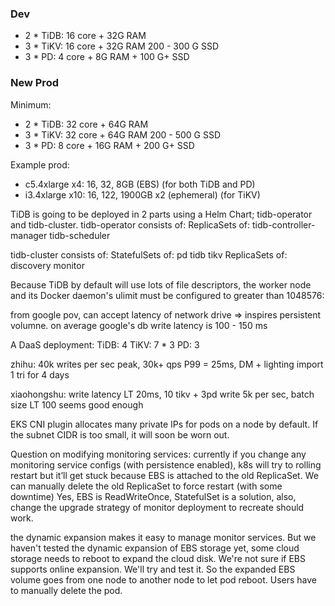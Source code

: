 ### Dev

* 2 * TiDB: 16 core + 32G RAM
* 3 * TiKV: 16 core + 32G RAM 200 - 300 G SSD
* 3 * PD: 4 core + 8G RAM + 100 G+ SSD

### New Prod

Minimum:
* 2 * TiDB: 32 core + 64G RAM
* 3 * TiKV: 32 core + 64G RAM 200 - 500 G SSD
* 3 * PD: 8 core + 16G RAM + 200 G+ SSD

Example prod:
* c5.4xlarge x4: 16, 32, 8GB (EBS) (for both TiDB and PD)
* i3.4xlarge x10: 16, 122, 1900GB x2 (ephemeral) (for TiKV)

TiDB is going to be deployed in 2 parts using a Helm Chart; tidb-operator and tidb-cluster.
tidb-operator consists of:
ReplicaSets of:
tidb-controller-manager
tidb-scheduler

tidb-cluster consists of:
StatefulSets of:
pd
tidb
tikv
ReplicaSets of:
discovery
monitor


Because TiDB by default will use lots of file descriptors, the worker node and its Docker daemon's ulimit must be configured to greater than 1048576:

from google pov, can accept latency of network drive => inspires persistent volumne. on average google's db write latency is 100 - 150 ms

A DaaS deployment:
TiDB: 4
TiKV: 7 * 3
PD: 3

zhihu: 40k writes per sec peak, 30k+ qps P99 = 25ms, 
DM + lighting import 1 tri for 4 days

xiaohongshu: write latency LT 20ms, 10 tikv + 3pd
write 5k per sec, batch size LT 100 seems good enough


EKS CNI plugin allocates many private IPs for pods on a node by default. If the subnet CIDR is too small, it will soon be worn out.

Question on modifying monitoring services: currently if you change any monitoring service configs (with persistence enabled), k8s will try to rolling restart but it’ll get stuck because EBS is attached to the old ReplicaSet. We can manually delete the old ReplicaSet to force restart (with some downtime)
Yes, EBS is ReadWriteOnce, StatefulSet is a solution, also, change the upgrade strategy of monitor deployment to recreate should work.




the dynamic expansion makes it easy to manage monitor services. But we haven't tested the dynamic expansion of EBS storage yet, some cloud storage needs to reboot to expand the cloud disk. We're not sure if EBS supports online expansion. We'll try and test it.
So the expanded EBS volume goes from one node to another node to let pod reboot. Users have to manually delete the pod.
